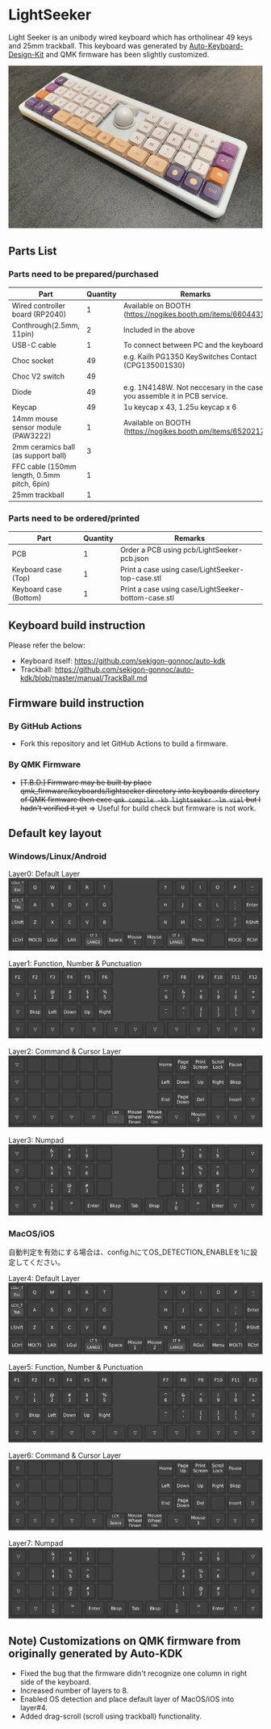 # LightSeeker
Light Seeker is an unibody wired keyboard which has ortholinear 49 keys and 25mm trackball.
This keyboard was generated by [Auto-Keyboard-Design-Kit](https://auto-kdk.pages.dev/) and QMK firmware has been slightly customized.

![Photo](images/LightSeeker-photo.jpg)

## Parts List
### Parts need to be prepared/purchased
|Part|Quantity|Remarks|
|---|---|---|
|Wired controller board (RP2040)|1|Available on BOOTH (https://nogikes.booth.pm/items/6604431)|
|Conthrough(2.5mm, 11pin)|2|Included in the above|
|USB-C cable|1|To connect between PC and the keyboard|
|Choc socket|49|e.g. Kailh PG1350 KeySwitches Contact (CPG135001S30)|
|Choc V2 switch|49||
|Diode|49|e.g. 1N4148W. Not neccesary in the case you assemble it in PCB service.|
|Keycap|49|1u keycap x 43, 1.25u keycap x 6|
|14mm mouse sensor module (PAW3222)|1|Available on BOOTH (https://nogikes.booth.pm/items/6520217)|
|2mm ceramics ball (as support ball)|3||
|FFC cable (150mm length, 0.5mm pitch, 6pin)|1||
|25mm trackball|1||

### Parts need to be ordered/printed
|Part|Quantity|Remarks|
|---|---|---|
|PCB|1|Order a PCB using pcb/LightSeeker-pcb.json|
|Keyboard case (Top)|1|Print a case using case/LightSeeker-top-case.stl|
|Keyboard case (Bottom)|1|Print a case using case/LightSeeker-bottom-case.stl|

## Keyboard build instruction
Please refer the below:

* Keyboard itself: https://github.com/sekigon-gonnoc/auto-kdk
* Trackball: https://github.com/sekigon-gonnoc/auto-kdk/blob/master/manual/TrackBall.md

## Firmware build instruction
### By GitHub Actions
* Fork this repository and let GitHub Actions to build a firmware.

### By QMK Firmware
* <s>[T.B.D.] Firmware may be built by place qmk_firmware/keyboards/lightseeker directory into keyboards directory of QMK firmware then exec `qmk compile -kb lightseeker -lm vial` but I hadn't verified it yet</s> => Useful for build check but firmware is not work.

## Default key layout
### Windows/Linux/Android
Layer0: Default Layer
![Layer0](images/LightSeeker-default-layer0.png)

Layer1: Function, Number & Punctuation
![Layer1](images/LightSeeker-default-layer1.png)

Layer2: Command & Cursor Layer
![Layer2](images/LightSeeker-default-layer2.png)

Layer3: Numpad
![Layer3](images/LightSeeker-default-layer3.png)

### MacOS/iOS
自動判定を有効にする場合は、config.hにてOS_DETECTION_ENABLEを1に設定してください。

Layer4: Default Layer
![Layer4](images/LightSeeker-default-layer4.png)

Layer5: Function, Number & Punctuation
![Layer5](images/LightSeeker-default-layer5.png)

Layer6: Command & Cursor Layer
![Layer6](images/LightSeeker-default-layer6.png)

Layer7: Numpad
![Layer7](images/LightSeeker-default-layer7.png)


## Note) Customizations on QMK firmware from originally generated by Auto-KDK
* Fixed the bug that the firmware didn't recognize one column in right side of the keyboard.
* Increased number of layers to 8.
* Enabled OS detection and place default layer of MacOS/iOS into layer#4.
* Added drag-scroll (scroll using trackball) functionality.